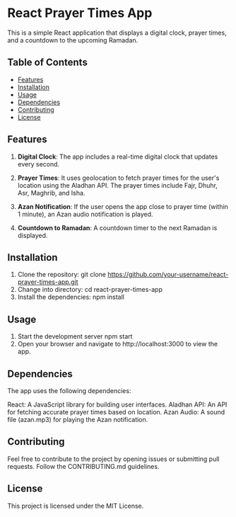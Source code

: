 # React Prayer Times App

This is a simple React application that displays a digital clock, prayer times, and a countdown to the upcoming Ramadan.

## Table of Contents

- [Features](#features)
- [Installation](#installation)
- [Usage](#usage)
- [Dependencies](#dependencies)
- [Contributing](#contributing)
- [License](#license)

## Features

1. **Digital Clock**: The app includes a real-time digital clock that updates every second.

2. **Prayer Times**: It uses geolocation to fetch prayer times for the user's location using the Aladhan API. The prayer times include Fajr, Dhuhr, Asr, Maghrib, and Isha.

3. **Azan Notification**: If the user opens the app close to prayer time (within 1 minute), an Azan audio notification is played.

4. **Countdown to Ramadan**: A countdown timer to the next Ramadan is displayed.

## Installation

1. Clone the repository:
   git clone https://github.com/your-username/react-prayer-times-app.git
2. Change into directory:
   cd react-prayer-times-app
3. Install the dependencies:
   npm install

## Usage
1. Start the development server
   npm start
2. Open your browser and navigate to http://localhost:3000 to view the app.

## Dependencies
The app uses the following dependencies:

React: A JavaScript library for building user interfaces.
Aladhan API: An API for fetching accurate prayer times based on location.
Azan Audio: A sound file (azan.mp3) for playing the Azan notification.

## Contributing
Feel free to contribute to the project by opening issues or submitting pull requests. Follow the CONTRIBUTING.md guidelines.

## License
This project is licensed under the MIT License.
